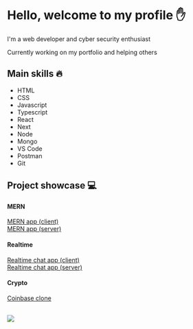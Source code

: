 # Hello, welcome to my profile ✋

I'm a web developer and cyber security enthusiast

Currently working on my portfolio and helping others

## Main skills 🔥
* HTML
* CSS
* Javascript
* Typescript
* React
* Next
* Node
* Mongo
* VS Code
* Postman
* Git

## Project showcase 💻

#### MERN
[MERN app (client)](https://github.com/pakavi/mern-social-media-app)
<br />
[MERN app (server)](https://github.com/pakavi/mern-social-media-app-server)

#### Realtime
[Realtime chat app (client)](https://github.com/pakavi/realtime-chat-message-app)
<br />
[Realtime chat app (server)](https://github.com/pakavi/realtime-chat-message-app-server)

#### Crypto
[Coinbase clone](https://github.com/pakavi/coinbase-clone)

<br />

<img src = "https://github-readme-stats.vercel.app/api/top-langs/?username=pakavi&layout=dev">
